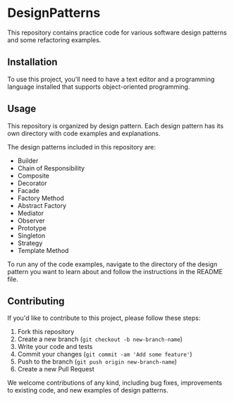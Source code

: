 # DesignPatterns

This repository contains practice code for various software design patterns and some refactoring examples.

## Installation

To use this project, you'll need to have a text editor and a programming language installed that supports object-oriented programming.

## Usage

This repository is organized by design pattern. Each design pattern has its own directory with code examples and explanations.

The design patterns included in this repository are:

- Builder
- Chain of Responsibility
- Composite
- Decorator
- Facade
- Factory Method
- Abstract Factory
- Mediator
- Observer
- Prototype
- Singleton
- Strategy
- Template Method


To run any of the code examples, navigate to the directory of the design pattern you want to learn about and follow the instructions in the README file.

## Contributing

If you'd like to contribute to this project, please follow these steps:

1. Fork this repository
2. Create a new branch (`git checkout -b new-branch-name`)
3. Write your code and tests
4. Commit your changes (`git commit -am 'Add some feature'`)
5. Push to the branch (`git push origin new-branch-name`)
6. Create a new Pull Request

We welcome contributions of any kind, including bug fixes, improvements to existing code, and new examples of design patterns.
